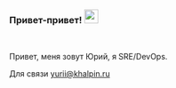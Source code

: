 ### Привет-привет! <img src="https://media.giphy.com/media/hvRJCLFzcasrR4ia7z/giphy.gif" width="25px">

<br />

Привет, меня зовут Юрий, я SRE/DevOps.

Для связи yurii@khalpin.ru

<br />
